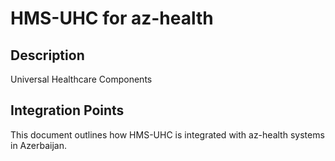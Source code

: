 # HMS-UHC for az-health

## Description

Universal Healthcare Components

## Integration Points

This document outlines how HMS-UHC is integrated with az-health systems in Azerbaijan.
